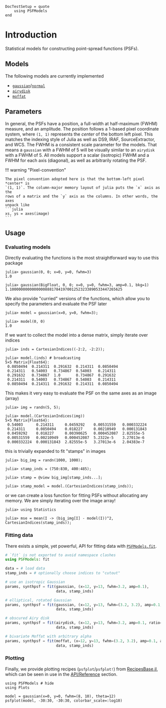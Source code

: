 ```@meta
DocTestSetup = quote
    using PSFModels
end
```

# Introduction

Statistical models for constructing point-spread functions (PSFs).

## Models

The following models are currently implemented
* [`gaussian`](@ref)/[`normal`](@ref)
* [`airydisk`](@ref)
* [`moffat`](@ref)

## Parameters

In general, the PSFs have a position, a full-width at half-maximum (FWHM)
measure, and an amplitude. The position follows a 1-based pixel coordinate
system, where `(1, 1)` represents the *center* of the bottom left pixel. This
matches the indexing style of Julia as well as DS9, IRAF, SourceExtractor, and
WCS. The FWHM is a consistent scale parameter for the models. That means a
`gaussian` with a FWHM of 5 will be visually similar to an `airydisk` with a
FWHM of 5. All models support a scalar (isotropic) FWHM and a FWHM for each axis
(diagonal), as well as arbitrarily rotating the PSF.

!!! warning "Pixel-convention"

    The pixel convention adopted here is that the bottom-left pixel *center* is
    `(1, 1)`. The column-major memory layout of julia puts the `x` axis as the
    rows of a matrix and the `y` axis as the columns. In other words, the axes
    unpack like
    ```julia
    xs, ys = axes(image)
    ```


## Usage

### Evaluating models

Directly evaluating the functions is the most straightforward way to use this package

```jldoctest model
julia> gaussian(0, 0; x=0, y=0, fwhm=3)
1.0

julia> gaussian(BigFloat, 0, 0; x=0, y=0, fwhm=3, amp=0.1, bkg=1)
1.100000000000000088817841970012523233890533447265625
```

We also provide "curried" versions of the functions, which allow you to specify
the parameters and evaluate the PSF later

```jldoctest model
julia> model = gaussian(x=0, y=0, fwhm=3);

julia> model(0, 0)
1.0
```

If we want to collect the model into a dense matrix, simply iterate over indices

```jldoctest model
julia> inds = CartesianIndices((-2:2, -2:2));

julia> model.(inds) # broadcasting
5×5 Matrix{Float64}:
 0.0850494  0.214311  0.291632  0.214311  0.0850494
 0.214311   0.54003   0.734867  0.54003   0.214311
 0.291632   0.734867  1.0       0.734867  0.291632
 0.214311   0.54003   0.734867  0.54003   0.214311
 0.0850494  0.214311  0.291632  0.214311  0.0850494
```

This makes it very easy to evaluate the PSF on the same axes as an image (array)

```jldoctest model
julia> img = randn(5, 5);

julia> model.(CartesianIndices(img))
5×5 Matrix{Float64}:
 0.54003      0.214311     0.0459292    0.00531559   0.000332224
 0.214311     0.0850494    0.018227     0.00210949   0.000131843
 0.0459292    0.018227     0.00390625   0.000452087  2.82555e-5
 0.00531559   0.00210949   0.000452087  5.2322e-5    3.27013e-6
 0.000332224  0.000131843  2.82555e-5   3.27013e-6   2.04383e-7
```

this is trivially expanded to fit "stamps" in images

```jldoctest model
julia> big_img = randn(1000, 1000);

julia> stamp_inds = (750:830, 400:485);

julia> stamp = @view big_img[stamp_inds...];

julia> stamp_model = model.(CartesianIndices(stamp_inds));
```

or we can create a loss function for fitting PSFs without allocating any memory.
We are simply iterating over the image array!

```jldoctest model
julia> using Statistics

julia> mse = mean(I -> (big_img[I] - model(I))^2, CartesianIndices(stamp_inds));
```

### Fitting data

There exists a simple, yet powerful, API for fitting data with
[`PSFModels.fit`](@ref).

```julia
# `fit` is not exported to avoid namespace clashes
using PSFModels: fit

data = # load data
stamp_inds = # optionally choose indices to "cutout"

# use an isotropic Gaussian
params, synthpsf = fit(gaussian, (x=12, y=13, fwhm=3.2, amp=0.1),
                       data, stamp_inds)

# elliptical, rotated Gaussian
params, synthpsf = fit(gaussian, (x=12, y=13, fwhm=(3.2, 3.2), amp=0.1, theta=0)
                       data, stamp_inds)

# obscured Airy disk
params, synthpsf = fit(airydisk, (x=12, y=13, fwhm=3.2, amp=0.1, ratio=0.3),
                       data, stamp_inds)

# bivariate Moffat with arbitrary alpha
params, synthpsf = fit(moffat, (x=12, y=13, fwhm=(3.2, 3.2), amp=0.1, alpha=1),
                       data, stamp_inds)
```

### Plotting

Finally, we provide plotting recipes (`psfplot`/`psfplot!`) from
[RecipesBase.jl](https://github.com/JuliaPlots/RecipesBase.jl), which can be
seen in use in the [API/Reference](@ref) section.

```@example
using PSFModels # hide
using Plots

model = gaussian(x=0, y=0, fwhm=(8, 10), theta=12)
psfplot(model, -30:30, -30:30, colorbar_scale=:log10)
```
